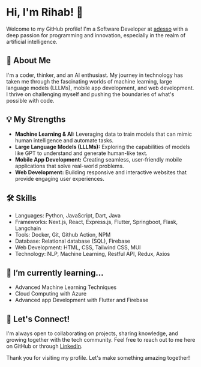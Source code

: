 # Hi, I'm Rihab! 👋

Welcome to my GitHub profile! I'm a Software Developer at [adesso](https://www.adesso.de/de/index.jsp) with a deep passion for programming and innovation, especially in the realm of artificial intelligence.

## 🚀 About Me

I'm a coder, thinker, and an AI enthusiast. My journey in technology has taken me through the fascinating worlds of machine learning, large language models (LLLMs), mobile app development, and web development. I thrive on challenging myself and pushing the boundaries of what's possible with code.

## 💡 My Strengths

- **Machine Learning & AI:** Leveraging data to train models that can mimic human intelligence and automate tasks.
- **Large Language Models (LLLMs):** Exploring the capabilities of models like GPT to understand and generate human-like text.
- **Mobile App Development:** Creating seamless, user-friendly mobile applications that solve real-world problems.
- **Web Development:** Building responsive and interactive websites that provide engaging user experiences.

## 🛠 Skills

- Languages: Python, JavaScript, Dart, Java
- Frameworks: Next.js, React, Express.js, Flutter, Springboot, Flask, Langchain
- Tools: Docker, Git, Github Action, NPM
- Database: Relational database (SQL), Firebase
- Web Development: HTML, CSS, Tailwind CSS, MUI
- Technology: NLP, Machine Learning, Restful API, Redux, Axios

## 🌱 I’m currently learning...

- Advanced Machine Learning Techniques
- Cloud Computing with Azure
- Advanced app Development with Flutter and Firebase

## 🤝 Let's Connect!

I'm always open to collaborating on projects, sharing knowledge, and growing together with the tech community. Feel free to reach out to me here on GitHub or through [LinkedIn](https://www.linkedin.com/in/rihab-alyasiri/).

Thank you for visiting my profile. Let's make something amazing together!


